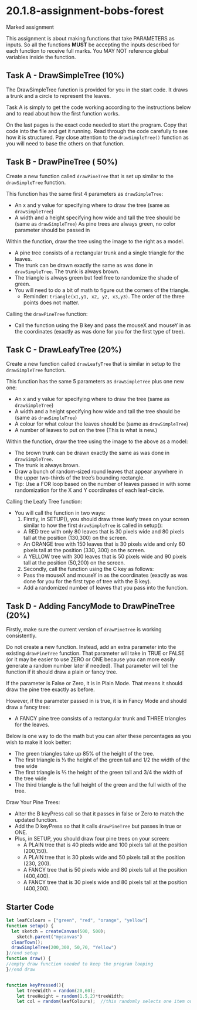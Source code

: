 # 20.1.8-assignment-bobs-forest
Marked assignment 


This assignment is about making functions that take PARAMETERS as inputs. So all the functions **MUST** be accepting the inputs described for each function to receive full marks. You MAY NOT reference global variables inside the function.

## Task A - DrawSimpleTree (10%)

The DrawSimpleTree function is provided for you in the start code. It draws a trunk and a circle to represent the leaves.

Task A is simply to get the code working according to the instructions below and to read about how the first function works.

On the last pages is the exact code needed to start the program.  Copy that code into the file and get it running.
Read through the code carefully to see how it is structured.  Pay close attention to the `drawSimpleTree()` function as you will need to base the others on that function.

## Task B - DrawPineTree ( 50%)

Create a new function called `drawPineTree` that is set up similar to the `drawSimpleTree` function.

This function has the same first 4 parameters as `drawSimpleTree`:
- An x and y value for specifying where to draw the tree (same as `drawSimpleTree`)
- A width and a height specifying how wide and tall the tree should be (same as  `drawSimpleTree`)
As pine trees are always green, no color parameter should be passed in 

Within the function, draw the tree using the image to the right as a model.
- A pine tree consists of a rectangular trunk and a single triangle for the leaves.
- The trunk can be drawn exactly the same as was done in `drawSimpleTree`. The trunk is always brown. 
- The triangle is always green but feel free to randomize the shade of green.
- You will need to do a bit of math to figure out the corners of the triangle.  
  - Reminder: `triangle(x1,y1, x2, y2, x3,y3)`. The order of the three points does not matter. 

Calling the `drawPineTree` function:
- Call the function using the B key and pass the mouseX and mouseY in as the coordinates (exactly as was done for you for the first type of tree).

## Task C - DrawLeafyTree (20%)

Create a new function called `drawLeafyTree` that is similar in setup to the `drawSimpleTree` function.  

This function has the same 5 parameters as `drawSimpleTree` plus one new one:
  - An x and y value for specifying where to draw the tree (same as `drawSimpleTree`)
  - A width and a height specifying how wide and tall the tree should be (same as  `drawSimpleTree`)
  - A colour for what colour the leaves should be (same as  `drawSimpleTree`)
  - A number of leaves to put on the tree (This is what is new.)

Within the function, draw the tree using the image to the above as a model:
  - The brown trunk can be drawn exactly the same as was done in `drawSimpleTree`.
  - The trunk is always brown. 
  - Draw a bunch of random-sized round leaves that appear anywhere in the upper two-thirds of the tree’s bounding rectangle.  
  - Tip: Use a FOR loop based on the number of leaves passed in with some randomization for the X and Y coordinates of each leaf-circle.

Calling the Leafy Tree function:
- You will call the function in two ways:
  1. Firstly, in SETUP(), you should draw three leafy trees on your screen similar to how the first `drawSimpleTree` is called in setup():
    - A RED tree with only 80 leaves that is 30 pixels wide and 80 pixels tall at the position (130,300) on the screen.
    - An ORANGE tree with 150 leaves that is 30 pixels wide and only 60 pixels tall at the position (330, 300) on the screen.
    - A YELLOW tree with 300 leaves that is 50 pixels wide and 90 pixels tall at the position (50,200) on the screen.
  2. Secondly, call the function using the C key as follows:
    - Pass the mouseX and mouseY in as the coordinates (exactly as was done for you for the first type of tree with the B key).
    - Add a randomized number of leaves that you pass into the function.

## Task D - Adding FancyMode to DrawPineTree (20%)

Firstly, make sure the current version of `drawPineTree` is working consistently.

Do not create a new function.  Instead, add an extra parameter into the existing `drawPineTree` function.  That parameter will take in TRUE or FALSE (or it may be easier to use ZERO or ONE because you can more easily generate a random number later if needed).  That parameter will tell the function if it should draw a plain or fancy tree.

If the parameter is False or Zero, it is in Plain Mode. That means it should draw the pine tree exactly as before.

However, if the parameter passed in is true, it is in Fancy Mode and should draw a fancy tree:
- A FANCY pine tree consists of a rectangular trunk and THREE triangles for the leaves.  

Below is one way to do the math but you can alter these percentages as you wish to make it look better:
- The green triangles take up 85% of the height of the tree. 
- The first triangle is ⅓ the height of the green tall and 1/2 the width of the tree wide
- The first triangle is ⅔  the height of the green tall and 3/4  the width of the tree wide
- The third triangle is the full height of the green and the full width of the tree.

Draw Your Pine Trees:
- Alter the B keyPress call so that it passes in false or Zero to match the updated function.
- Add the D keyPress so that it calls `drawPineTree` but passes in true or ONE.
- Plus, in SETUP, you should draw four  pine trees on your screen:
  - A PLAIN tree that is 40 pixels wide and 100 pixels tall at the position (200,150).
  - A PLAIN tree that is 30 pixels wide and 50 pixels tall at the position (230, 200).
  - A FANCY tree that is 50 pixels wide and 80 pixels tall at the position (400,400).
  - A FANCY tree that is 30 pixels wide and 80 pixels tall at the position (400,200).

## Starter Code 
```javascript
let leafColours = ["green", "red", "orange", "yellow"]
function setup() {
  let sketch = createCanvas(500, 500);
    sketch.parent("mycanvas")
  clearTown();
  drawSimpleTree(200,300, 50,70, "Yellow") 
}//end setup
function draw() {
//empty draw function needed to keep the program looping
}//end draw


function keyPressed(){
    let treeWidth = random(20,60);
    let treeHeight = random(1.5,2)*treeWidth;
    let col = random(leafColours);  //this randomly selects one item out of an array
	
